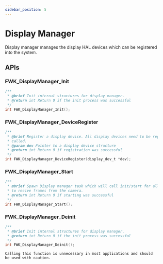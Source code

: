```yaml
---
sidebar_position: 5
---
```


# Display Manager

Display manager manages the display HAL devices which can be registered into the system.

## APIs

### FWK_DisplayManager_Init

```c
/**
 * @brief Init internal structures for display manager.
 * @return int Return 0 if the init process was successful
 */
int FWK_DisplayManager_Init();
```

### FWK_DisplayManager_DeviceRegister

```c
/**
 * @brief Register a display device. All display devices need to be registered before FWK_DisplayManager_Start is
 * called.
 * @param dev Pointer to a display device structure
 * @return int Return 0 if registration was successful
 */
int FWK_DisplayManager_DeviceRegister(display_dev_t *dev);
```

### FWK_DisplayManager_Start

```c
/**
 * @brief Spawn Display manager task which will call init/start for all registered display devices. Will start the flow
 * to recive frames from the camera.
 * @return int Return 0 if starting was successful
 */
int FWK_DisplayManager_Start();
```

### FWK_DisplayManager_Deinit

```c
/**
 * @brief Init internal structures for display manager.
 * @return int Return 0 if the init process was successful
 */
int FWK_DisplayManager_Deinit();
```

```{warning}
Calling this function is unnecessary in most applications and should be used with caution.
```
